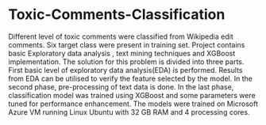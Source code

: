 # Toxic-Comments-Classification
Different level of toxic comments were classified from Wikipedia edit comments. Six target class were present in training set. Project contains basic Exploratory data analysis , text mining techniques and XGBoost implementation.
The solution for this problem is divided into three parts. 
First basic level of exploratory data analysis(EDA) is performed. Results from EDA can be utilised to verify the feature selected by the model.
In the second phase, pre-processing of text data is done. 
In the last phase, classification model was trained using XGBoost and some parameters were tuned for performance enhancement.
The models were trained on Microsoft Azure VM running Linux Ubuntu with 32 GB RAM and 4 processing cores.
